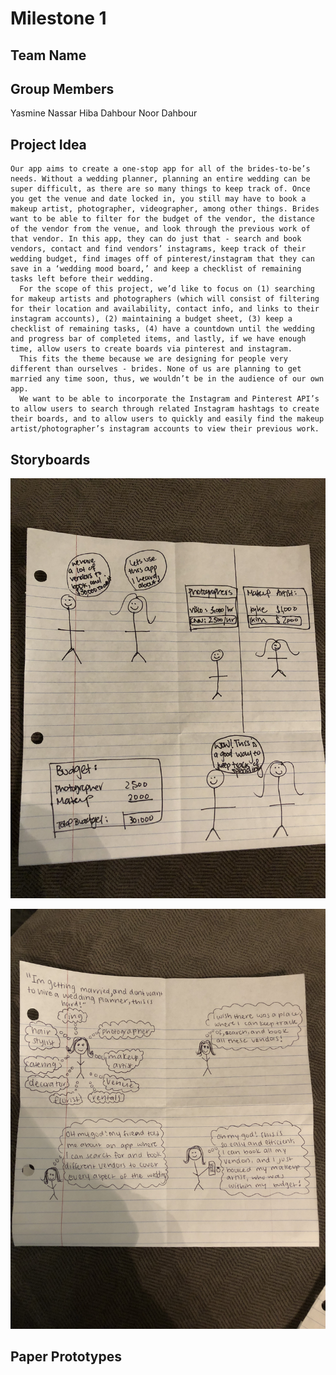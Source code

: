 # Milestone 1

## Team Name


## Group Members
Yasmine Nassar
Hiba Dahbour
Noor Dahbour

## Project Idea
    Our app aims to create a one-stop app for all of the brides-to-be’s needs. Without a wedding planner, planning an entire wedding can be super difficult, as there are so many things to keep track of. Once you get the venue and date locked in, you still may have to book a makeup artist, photographer, videographer, among other things. Brides want to be able to filter for the budget of the vendor, the distance of the vendor from the venue, and look through the previous work of that vendor. In this app, they can do just that - search and book vendors, contact and find vendors’ instagrams, keep track of their wedding budget, find images off of pinterest/instagram that they can save in a ‘wedding mood board,’ and keep a checklist of remaining tasks left before their wedding. 
	  For the scope of this project, we’d like to focus on (1) searching for makeup artists and photographers (which will consist of filtering for their location and availability, contact info, and links to their instagram accounts), (2) maintaining a budget sheet, (3) keep a checklist of remaining tasks, (4) have a countdown until the wedding and progress bar of completed items, and lastly, if we have enough time, allow users to create boards via pinterest and instagram. 
	  This fits the theme because we are designing for people very different than ourselves - brides. None of us are planning to get married any time soon, thus, we wouldn’t be in the audience of our own app.
	  We want to be able to incorporate the Instagram and Pinterest API’s to allow users to search through related Instagram hashtags to create their boards, and to allow users to quickly and easily find the makeup artist/photographer’s instagram accounts to view their previous work.
 

## Storyboards

![Storyboard #1](story1.jpeg)

![Storyboard #2](story2.jpeg)

## Paper Prototypes

